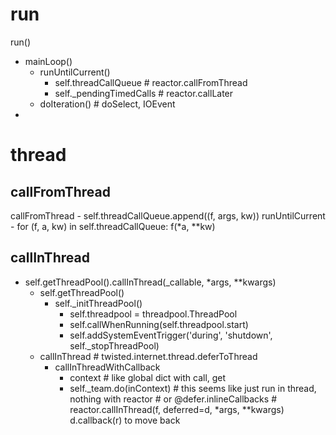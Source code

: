 # run
  run()
  - mainLoop()
    - runUntilCurrent()
      - self.threadCallQueue  # reactor.callFromThread
      - self._pendingTimedCalls  # reactor.callLater
    - doIteration()  # doSelect, IOEvent
  - 

# thread
## callFromThread
  callFromThread
    - self.threadCallQueue.append((f, args, kw))
  runUntilCurrent
    - for (f, a, kw) in self.threadCallQueue: f(*a, **kw)
    
## callInThread
  - self.getThreadPool().callInThread(_callable, *args, **kwargs)
    - self.getThreadPool()
      - self._initThreadPool()
        - self.threadpool = threadpool.ThreadPool
        - self.callWhenRunning(self.threadpool.start)
        - self.addSystemEventTrigger('during', 'shutdown', self._stopThreadPool)
    - callInThread  # twisted.internet.thread.deferToThread
      - callInThreadWithCallback
        - context  # like global dict with call, get
        - self._team.do(inContext)  # this seems like just run in thread, nothing with reactor
                                    # or @defer.inlineCallbacks
                                    # reactor.callInThread(f, deferred=d, *args, **kwargs) d.callback(r) to move back
    
